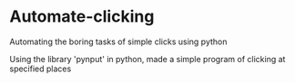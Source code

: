 # Automate-clicking
Automating the boring tasks of simple clicks using python

Using the library 'pynput' in python, made a simple program of clicking at specified places 
